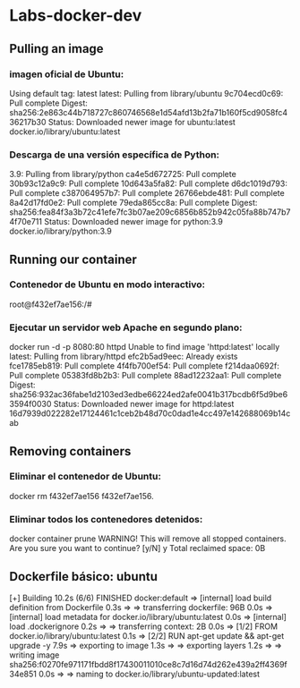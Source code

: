 # Labs-docker-dev

## Pulling an image

### imagen oficial de Ubuntu:

Using default tag: latest
latest: Pulling from library/ubuntu
9c704ecd0c69: Pull complete 
Digest: sha256:2e863c44b718727c860746568e1d54afd13b2fa71b160f5cd9058fc436217b30
Status: Downloaded newer image for ubuntu:latest
docker.io/library/ubuntu:latest

### Descarga de una versión específica de Python: 

3.9: Pulling from library/python
ca4e5d672725: Pull complete 
30b93c12a9c9: Pull complete 
10d643a5fa82: Pull complete 
d6dc1019d793: Pull complete 
c387064957b7: Pull complete 
26766ebde481: Pull complete 
8a42d17fd0e2: Pull complete 
79eda865cc8a: Pull complete 
Digest: sha256:fea84f3a3b72c41efe7fc3b07ae209c6856b852b942c05fa88b747b74f70e711
Status: Downloaded newer image for python:3.9
docker.io/library/python:3.9

## Running our container

### Contenedor de Ubuntu en modo interactivo: 

root@f432ef7ae156:/#

### Ejecutar un servidor web Apache en segundo plano:

docker run -d -p 8080:80 httpd 
Unable to find image 'httpd:latest' locally
latest: Pulling from library/httpd
efc2b5ad9eec: Already exists 
fce1785eb819: Pull complete 
4f4fb700ef54: Pull complete 
f214daa0692f: Pull complete 
05383fd8b2b3: Pull complete 
88ad12232aa1: Pull complete 
Digest: sha256:932ac36fabe1d2103ed3edbe66224ed2afe0041b317bcdb6f5d9be63594f0030
Status: Downloaded newer image for httpd:latest
16d7939d022282e17124461c1ceb2b48d70c0dad1e4cc497e142688069b14cab

## Removing containers

### Eliminar  el contenedor de Ubuntu:

docker rm f432ef7ae156
f432ef7ae156.


### Eliminar todos los contenedores detenidos:

docker container prune
WARNING! This will remove all stopped containers.
Are you sure you want to continue? [y/N] y
Total reclaimed space: 0B

## Dockerfile básico: ubuntu

[+] Building 10.2s (6/6) FINISHED                                                                                      docker:default
 => [internal] load build definition from Dockerfile                                                                             0.3s
 => => transferring dockerfile: 96B                                                                                              0.0s
 => [internal] load metadata for docker.io/library/ubuntu:latest                                                                 0.0s
 => [internal] load .dockerignore                                                                                                0.2s
 => => transferring context: 2B                                                                                                  0.0s
 => [1/2] FROM docker.io/library/ubuntu:latest                                                                                   0.1s
 => [2/2] RUN apt-get update && apt-get upgrade -y                                                                               7.9s
 => exporting to image                                                                                                           1.3s
 => => exporting layers                                                                                                          1.2s
 => => writing image sha256:f0270fe971171fbdd8f17430011010ce8c7d16d74d262e439a2ff4369f34e851                                     0.0s
 => => naming to docker.io/library/ubuntu-updated:latest  